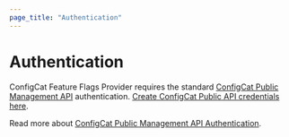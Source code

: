 ```yaml
---
page_title: "Authentication"
---
```


# Authentication

ConfigCat Feature Flags Provider requires the standard [ConfigCat Public Management API](https://api.configcat.com) authentication. [Create ConfigCat Public API credentials here](https://app.configcat.com/my-account/public-api-credentials).

Read more about [ConfigCat Public Management API Authentication](https://configcat.com/docs/advanced/public-api/#create-public-api-credentials).

